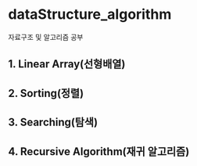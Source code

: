 # dataStructure_algorithm
자료구조 및 알고리즘 공부

## 1. Linear Array(선형배열)

## 2. Sorting(정렬)

## 3. Searching(탐색)

## 4. Recursive Algorithm(재귀 알고리즘)

